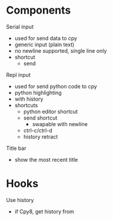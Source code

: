 # Components

Serial input
- used for send data to cpy
- generic input (plain text)
- no newline supported, single line only
- shortcut
    - send

Repl input
- used for send python code to cpy
- python highlighting
- with history
- shortcuts
    - python editor shortcut
    - send shortcut
        - swapable with newline
    - ctrl-c/ctrl-d
    - history retract

Title bar
- show the most recent title

# Hooks
Use history
- if Cpy8, get history from 